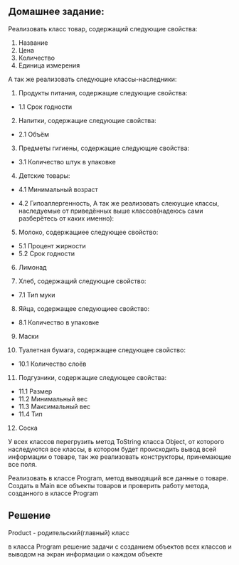 ## Домашнее задание:

Реализовать класс товар, содержащий следующие свойства:

1. Название
2. Цена
3. Количество
4. Единица измерения

А так же реализовать следующие классы-наследники:

1. Продукты питания, содержащие следующие свойства:

* 1.1 Срок годности

2. Напитки, содержащие следующие свойства:

* 2.1 Объём

3. Предметы гигиены, содержащие следующие свойства:

* 3.1 Количество штук в упаковке

4. Детские товары:

* 4.1 Минимальный возраст

* 4.2 Гипоаллергенность,
А так же реализовать слеюущие классы, наследуемые от приведённых выше классов(надеюсь сами разберётесь от каких именно):

5. Молоко, содержащиее следующее свойство:

* 5.1 Процент жирности
* 5.2 Срок годности

6. Лимонад

7. Хлеб, содержащий следующие свойство:

* 7.1 Тип муки

8. Яйца, содержащее следующиее свойство:

* 8.1 Количество в упаковке

9. Маски

10. Туалетная бумага, содержащее следующее свойство:

* 10.1 Количество слоёв

11. Подгузники, содержащие следующее свойства:

* 11.1 Размер
* 11.2 Минимальный вес
* 11.3 Максимальный вес
* 11.4 Тип

12. Соска

У всех классов перегрузить метод ToString класса Object, от которого наследуются все классы, в котором будет происходить вывод всей информации о товаре, так же реализовать конструкторы, принемающие все поля.

Реализовать в классе Program, метод выводящий все данные о товаре. Создать в Main все объекты товаров и проверить работу метода, созданного в классе Program

## Решение

Product - родительский(главный) класс

в класса Program решение задачи с созданием объектов всех классов и выводом на экран информации о каждом объекте